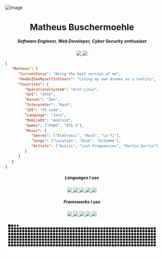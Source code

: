 ![Image](https://github.com/user-attachments/assets/f1869369-0d1b-4032-91c3-4b3728930ca4)

<h1 align="center">Matheus Buschermoehle</h1>

<h5 align="center">Software Engineer, Web Developer, Cyber Security enthusiast</h5>

<p align="center">
	<a href="mailto:matheusbuschermoehle@gmail.com">
		<img src="https://img.shields.io/badge/-Email-000?style=for-the-badge&logo=microsoft-outlook&logoColor=FF00F6&color:FFF" />
	</a>
	<a href="https://www.linkedin.com/in/matheus-buschermoehle-3ab067215/">
		<img src="https://img.shields.io/badge/-LinkedIn-000?style=for-the-badge&logo=linkedin&logoColor=FF00F6&color:FFF" />
	</a>
</p>

```json
{
   "Matheus": {
      "CurrentFocus": "Being the best version of me",
      "HowDoISeeMyselfIn5Years": "Living my own dreams as a reality",
      "Favorites": {
         "OperationalSystem": "Arch Linux",
         "GUI": "XFCE",
         "Kernel": "Zen",
         "Interpreter": "Bash",
         "IDE": "VS Code",
         "Language": "Java",
         "MobileOS": "Android",
         "Games": ["PUBG", "GTA V"],
         "Music": {
            "Genres": ["Eletronic", "Rock", "Lo-fi"],
            "Songs": ["Location", "Dive", "Dilemme"],
            "Artists": ["Avicii", "Lost Frequencies", "Martin Garrix"]
         }
      }
   }
}
```

<h5 align="center">Languages I use</h5>

<p align="center">
  <a href="#">
		<img src="https://img.shields.io/badge/java-%23ED8B00.svg?style=for-the-badge&logo=openjdk&logoColor=white" />
	</a>
  <a href="#">
		<img src="https://img.shields.io/badge/javascript-%23323330.svg?style=for-the-badge&logo=javascript&logoColor=%23F7DF1E" />
	</a>
  <a href="#">
		<img src="https://img.shields.io/badge/typescript-%23007ACC.svg?style=for-the-badge&logo=typescript&logoColor=white" />
	</a>
  <a href="#">
		<img src="https://img.shields.io/badge/python-3670A0?style=for-the-badge&logo=python&logoColor=ffdd54" />
	</a>
  <a href="#">
		<img src="https://img.shields.io/badge/yaml-%23ffffff.svg?style=for-the-badge&logo=yaml&logoColor=151515" />
	</a>
</p>

<h5 align="center">Frameworks I use</h5>
<p align="center">
  <a href="#">
		<img src="https://img.shields.io/badge/node.js-6DA55F?style=for-the-badge&logo=node.js&logoColor=white" />
	</a>
  <a href="#">
		<img src="https://img.shields.io/badge/nestjs-%23E0234E.svg?style=for-the-badge&logo=nestjs&logoColor=white" />
	</a>
  <a href="#">
		<img src="https://img.shields.io/badge/react-%2320232a.svg?style=for-the-badge&logo=react&logoColor=%2361DAFB" />
	</a>
  <a href="#">
		<img src="https://img.shields.io/badge/react_native-%2320232a.svg?style=for-the-badge&logo=react&logoColor=%2361DAF" />
	</a>
  <a href="#">
		<img src="https://img.shields.io/badge/spring-%236DB33F.svg?style=for-the-badge&logo=spring&logoColor=white" />
	</a>
</p>

<div align="center">
	<picture>
	  <source media="(prefers-color-scheme: dark)" srcset="https://raw.githubusercontent.com/matheusbus/matheusbus/output/github-contribution-grid-snake-dark.svg">
	  <source media="(prefers-color-scheme: light)" srcset="https://raw.githubusercontent.com/matheusbus/matheusbus/output/github-contribution-grid-snake-dark.svg">
	  <img align="center" alt="github contribution grid snake animation" src="https://raw.githubusercontent.com/matheusbus/matheusbus/output/github-contribution-grid-snake.svg">
	</picture>
</div>
